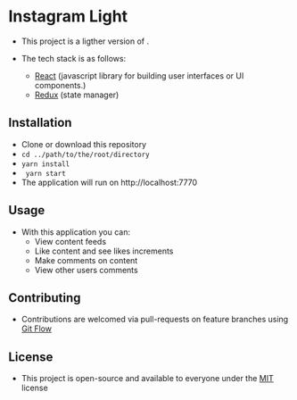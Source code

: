 # Instagram Light

* This project is a ligther version of .
* The tech stack is as follows:

    - [React](https://reactjs.org/) (javascript library for building user interfaces or UI components.)
    - [Redux](https://redux.js.org/) (state manager)
    
 ## Installation
 
 * Clone or download this repository
 * ``` cd ../path/to/the/root/directory ```
 * ```yarn install```
 * ``` yarn start```
 * The application will run on http://localhost:7770 
 
 
## Usage 

* With this application you can:
  * View content feeds
  * Like content and see likes increments
  * Make comments on content
  * View other users comments
  
## Contributing

* Contributions are welcomed via pull-requests on feature branches using [Git Flow](https://danielkummer.github.io/git-flow-cheatsheet/)


## License

* This project is open-source and available to everyone under the [MIT](https://opensource.org/licenses/MIT) license
